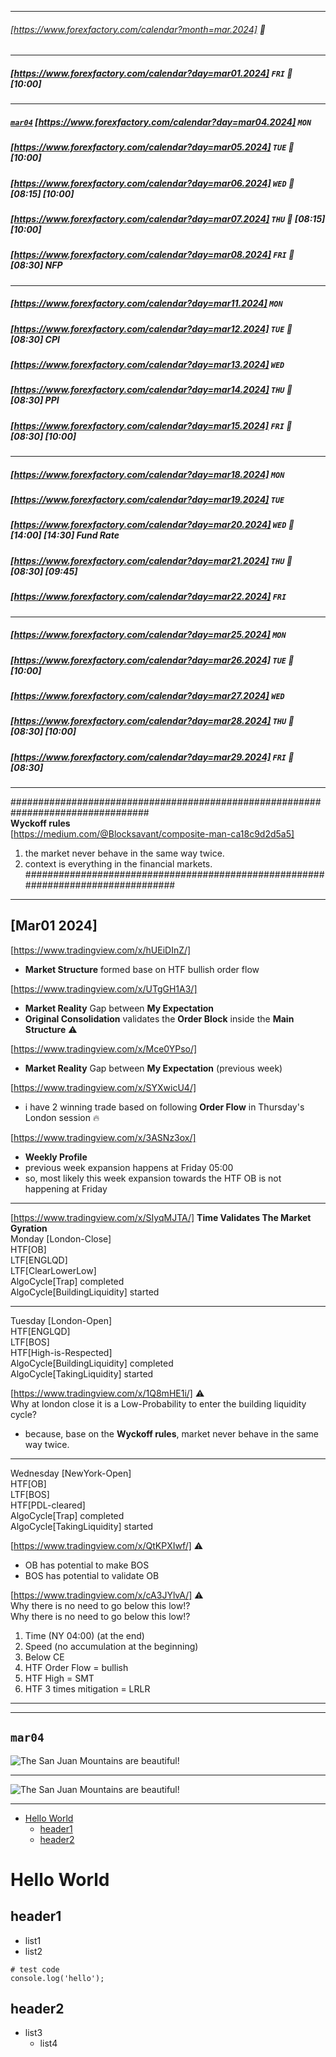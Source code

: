 ___    
###### [https://www.forexfactory.com/calendar?month=mar.2024] 🔵
___    
  
##### [https://www.forexfactory.com/calendar?day=mar01.2024] `FRI` 🔴  [10:00]  
___    
##### [`mar04`](#mar04) [https://www.forexfactory.com/calendar?day=mar04.2024] `MON`    
##### [https://www.forexfactory.com/calendar?day=mar05.2024] `TUE` 🔴 [10:00]    
##### [https://www.forexfactory.com/calendar?day=mar06.2024] `WED` 🔴 [08:15] [10:00]    
##### [https://www.forexfactory.com/calendar?day=mar07.2024] `THU` 🔴 [08:15] [10:00]     
##### [https://www.forexfactory.com/calendar?day=mar08.2024] `FRI` 🔴 [08:30] **NFP**      
___    
##### [https://www.forexfactory.com/calendar?day=mar11.2024] `MON`    
##### [https://www.forexfactory.com/calendar?day=mar12.2024] `TUE` 🔴 [08:30] **CPI**    
##### [https://www.forexfactory.com/calendar?day=mar13.2024] `WED`    
##### [https://www.forexfactory.com/calendar?day=mar14.2024] `THU` 🔴 [08:30] **PPI**    
##### [https://www.forexfactory.com/calendar?day=mar15.2024] `FRI` 🔴 [08:30] [10:00]    
___    
##### [https://www.forexfactory.com/calendar?day=mar18.2024] `MON`    
##### [https://www.forexfactory.com/calendar?day=mar19.2024] `TUE`    
##### [https://www.forexfactory.com/calendar?day=mar20.2024] `WED` 🔴 [14:00] [14:30] **Fund Rate**    
##### [https://www.forexfactory.com/calendar?day=mar21.2024] `THU` 🔴 [08:30] [09:45]    
##### [https://www.forexfactory.com/calendar?day=mar22.2024] `FRI`    
___    
##### [https://www.forexfactory.com/calendar?day=mar25.2024] `MON`    
##### [https://www.forexfactory.com/calendar?day=mar26.2024] `TUE` 🔴 [10:00]    
##### [https://www.forexfactory.com/calendar?day=mar27.2024] `WED`    
##### [https://www.forexfactory.com/calendar?day=mar28.2024] `THU` 🔴 [08:30] [10:00]    
##### [https://www.forexfactory.com/calendar?day=mar29.2024] `FRI` 🔴 [08:30]    
___    
  
#################################################################################    
**Wyckoff rules**   
[https://medium.com/@Blocksavant/composite-man-ca18c9d2d5a5]  
1. the market never behave in the same way twice.   
2. context is everything in the financial markets.  
#################################################################################  
  
___    
## [Mar01 2024]  
  
[https://www.tradingview.com/x/hUEiDInZ/]   
- **Market Structure** formed base on HTF bullish order flow  
  
[https://www.tradingview.com/x/UTgGH1A3/]   
- **Market Reality** Gap between **My Expectation**   
- **Original Consolidation** validates the **Order Block** inside the **Main Structure** ⚠️  
  
[https://www.tradingview.com/x/Mce0YPso/]   
- **Market Reality** Gap between **My Expectation** (previous week)  
  
[https://www.tradingview.com/x/SYXwicU4/]    
- i have 2 winning trade based on following **Order Flow** in Thursday's London session 🔥  
  
[https://www.tradingview.com/x/3ASNz3ox/]   
- **Weekly Profile**   
- previous week expansion happens at Friday 05:00  
- so, most likely this week expansion towards the HTF OB is not happening at Friday  
  
  
----------------------  
[https://www.tradingview.com/x/SIyqMJTA/] **Time Validates The Market Gyration**  
Monday [London-Close]  
HTF[OB]   
LTF[ENGLQD]   
LTF[ClearLowerLow]  
AlgoCycle[Trap] completed  
AlgoCycle[BuildingLiquidity] started  
  
-----------  
Tuesday [London-Open]   
HTF[ENGLQD]   
LTF[BOS]  
HTF[High-is-Respected]   
AlgoCycle[BuildingLiquidity] completed  
AlgoCycle[TakingLiquidity] started  
  
[https://www.tradingview.com/x/1Q8mHE1i/] ⚠️  
 Why at london close it is a Low-Probability to enter the building liquidity cycle?  
- because, base on the **Wyckoff rules**, market never behave in the same way twice.   
  
-----------  
Wednesday [NewYork-Open]  
HTF[OB]   
LTF[BOS]  
HTF[PDL-cleared]   
AlgoCycle[Trap] completed  
AlgoCycle[TakingLiquidity] started  
  
  
[https://www.tradingview.com/x/QtKPXIwf/] ⚠️  
- OB has potential to make BOS   
- BOS has potential to validate OB  
  
[https://www.tradingview.com/x/cA3JYlvA/] ⚠️  
Why there is no need to go below this low!?  
Why there is no need to go below this low!?  
1. Time (NY 04:00) (at the end)  
2. Speed (no accumulation at the beginning)  
3. Below CE  
4. HTF Order Flow = bullish  
5. HTF High = SMT  
6. HTF 3 times mitigation = LRLR  
___    
  
___    
## `mar04`

![The San Juan Mountains are beautiful!](https://www.tradingview.com/x/6HnCC5DC/ "San Juan Mountains")
___    
![The San Juan Mountains are beautiful!](https://www.tradingview.com/x/kF0E7mlx/ "San Juan Mountains")
___    




- [Hello World](#hello-world)
  - [header1](#header1)
  - [header2](#header2)


# Hello World

## header1
- list1
- list2


```
# test code
console.log('hello');
```

## header2
- list3
    - list4